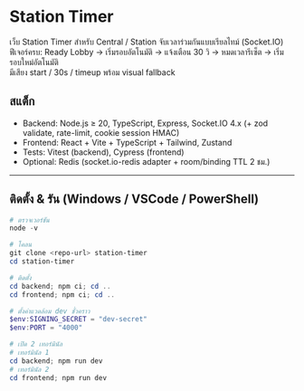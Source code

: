 # Station Timer

เว็บ Station Timer สำหรับ Central / Station จับเวลาร่วมกันแบบเรียลไทม์ (Socket.IO)  
ฟีเจอร์ครบ: Ready Lobby → เริ่มรอบอัตโนมัติ → แจ้งเตือน 30 วิ → หมดเวลารีเซ็ต → เริ่มรอบใหม่อัตโนมัติ  
มีเสียง start / 30s / timeup พร้อม visual fallback

## สแต็ก
- Backend: Node.js ≥ 20, TypeScript, Express, Socket.IO 4.x (+ zod validate, rate-limit, cookie session HMAC)
- Frontend: React + Vite + TypeScript + Tailwind, Zustand
- Tests: Vitest (backend), Cypress (frontend)
- Optional: Redis (socket.io-redis adapter + room/binding TTL 2 ชม.)

---

## ติดตั้ง & รัน (Windows / VSCode / PowerShell)

```powershell
# ตรวจเวอร์ชัน
node -v

# โคลน
git clone <repo-url> station-timer
cd station-timer

# ติดตั้ง
cd backend; npm ci; cd ..
cd frontend; npm ci; cd ..

# ตั้งค่าแวดล้อม dev ชั่วคราว
$env:SIGNING_SECRET = "dev-secret"
$env:PORT = "4000"

# เปิด 2 เทอร์มินัล
# เทอร์มินัล 1
cd backend; npm run dev
# เทอร์มินัล 2
cd frontend; npm run dev
